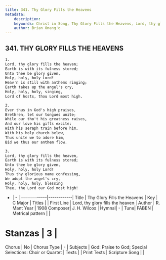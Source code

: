```yaml
---
title: 341. Thy Glory Fills the Heavens
metadata:
    description: 
    keywords: Christ in Song, Thy Glory Fills the Heavens, Lord, thy glory fills the heaven, 
    author: Brian Onang'o
---
```



## 341. THY GLORY FILLS THE HEAVENS

```txt
1.
Lord, thy glory fills the heaven;
Earth is with its fulness stored;
Unto thee be glory given,
Holy, holy, holy Lord!
Heav'n is still with anthems ringing;
Earth takes up the angel's cry,
Holy, holy, holy, singing,
Lord of hosts, thou Lord most high.

2.
Ever thus in God's high praises,
Brethren, let our tongues unite;
While our tho't his greatness raises,
And our love his gifts excite:
With his seraph train before him,
With his holy church below,
Thus unite we to adore him,
Bid we thus our anthem flow.

3.
Lord, thy glory fills the heaven,
Earth is with its fulness stored;
Unto thee be glory given,
Holy, holy, holy Lord!
Thus thy glorious name confessing,
We adopt the angel's cry,
Holy, holy, holy, blessing 
Thee, the Lord our God most high!
```

- |   -  |
-------------|------------|
Title | Thy Glory Fills the Heavens |
Key | C Major |
Titles |  |
First Line | Lord, thy glory fills the heaven |
Author | R. Mant
Year | 1908
Composer| J. H. Wilcox |
Hymnal|  - |
Tune| FABEN |
Metrical pattern | |
# Stanzas | 3 |
Chorus | No |
Chorus Type | - |
Subjects | God: Praise to God; Special Selections: Choir or Quartet |
Texts |  |
Print Texts | 
Scripture Song |  |
  
